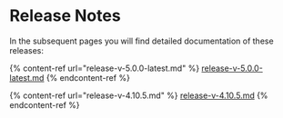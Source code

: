 # Release Notes

In the subsequent pages you will find detailed documentation of these releases:


{% content-ref url="release-v-5.0.0-latest.md" %}
[release-v-5.0.0-latest.md](release-v-5.0.0-latest.md)
{% endcontent-ref %}

{% content-ref url="release-v-4.10.5.md" %}
[release-v-4.10.5.md](release-v-4.10.5.md)
{% endcontent-ref %}
